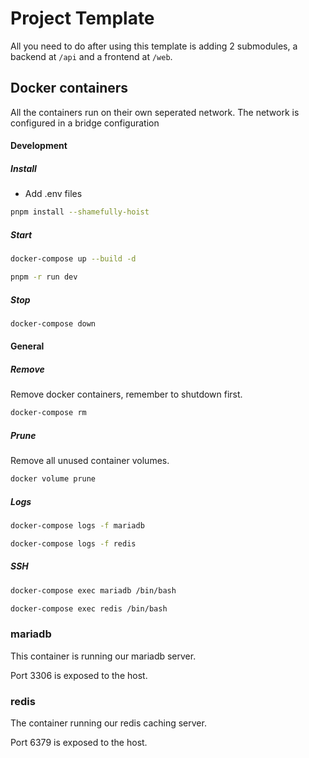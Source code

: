 # Project Template
All you need to do after using this template is adding 2 submodules, a backend at `/api` and a frontend at `/web`.

## Docker containers
All the containers run on their own seperated network. The network is configured in a bridge configuration


#### Development
##### Install
- Add .env files

```bash
pnpm install --shamefully-hoist
```

##### Start
```bash
docker-compose up --build -d
```
```bash
pnpm -r run dev
```

##### Stop
```bash
docker-compose down
```

#### General
##### Remove
Remove docker containers, remember to shutdown first.
```bash
docker-compose rm
```

##### Prune
Remove all unused container volumes.
```bash
docker volume prune
```

##### Logs
```bash
docker-compose logs -f mariadb
```
```bash
docker-compose logs -f redis
```

##### SSH
```bash
docker-compose exec mariadb /bin/bash
```
```bash
docker-compose exec redis /bin/bash
```

### mariadb
This container is running our mariadb server.  

Port 3306 is exposed to the host.  

### redis
The container running our redis caching server.  

Port 6379 is exposed to the host.